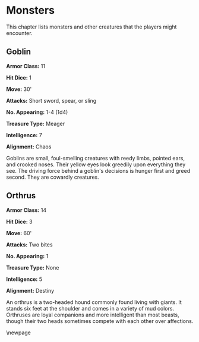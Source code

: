 # Monsters

This chapter lists monsters and other creatures that the
players might encounter.

## Goblin

**Armor Class:** 11

**Hit Dice:** 1

**Move:** 30'

**Attacks:** Short sword, spear, or sling

**No. Appearing:** 1-4 (1d4)

**Treasure Type:** Meager

**Intelligence:** 7

**Alignment:** Chaos

Goblins are small, foul-smelling creatures with reedy limbs,
pointed ears, and crooked noses. Their yellow eyes look greedily
upon everything they see. The driving force behind a goblin's
decisions is hunger first and greed second. They are cowardly
creatures.

## Orthrus

**Armor Class:** 14

**Hit Dice:** 3

**Move:** 60'

**Attacks:** Two bites

**No. Appearing:** 1

**Treasure Type:** None

**Intelligence:** 5

**Alignment:** Destiny

An orthrus is a two-headed hound commonly found living with
giants. It stands six feet at the shoulder and comes in a
variety of mud colors. Orthruses are loyal companions and
more intelligent than most beasts, though their two heads
sometimes compete with each other over affections.

\newpage
